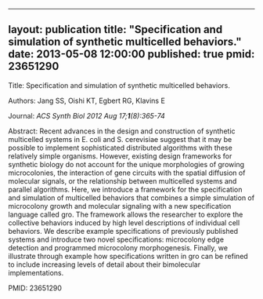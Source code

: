 
---
layout: publication
title:  "Specification and simulation of synthetic multicelled behaviors."
date:   2013-05-08 12:00:00
published: true
pmid: 23651290
---

Title: Specification and simulation of synthetic multicelled behaviors.

Authors: Jang SS, Oishi KT, Egbert RG, Klavins E

Journal: *ACS Synth Biol 2012 Aug 17;**1**(8):365-74*

Abstract: Recent advances in the design and construction of synthetic multicelled systems in E. coli and S. cerevisiae suggest that it may be possible to implement sophisticated distributed algorithms with these relatively simple organisms. However, existing design frameworks for synthetic biology do not account for the unique morphologies of growing microcolonies, the interaction of gene circuits with the spatial diffusion of molecular signals, or the relationship between multicelled systems and parallel algorithms. Here, we introduce a framework for the specification and simulation of multicelled behaviors that combines a simple simulation of microcolony growth and molecular signaling with a new specification language called gro. The framework allows the researcher to explore the collective behaviors induced by high level descriptions of individual cell behaviors. We describe example specifications of previously published systems and introduce two novel specifications: microcolony edge detection and programmed microcolony morphogenesis. Finally, we illustrate through example how specifications written in gro can be refined to include increasing levels of detail about their bimolecular implementations.

PMID: 23651290

